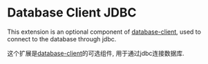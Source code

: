 # Database Client JDBC

This extension is an optional component of [database-client](https://marketplace.visualstudio.com/items?itemName=cweijan.vscode-mysql-client2), used to connect to the database through jdbc.

这个扩展是[database-client](https://marketplace.visualstudio.com/items?itemName=cweijan.vscode-mysql-client2)的可选组件, 用于通过jdbc连接数据库.
